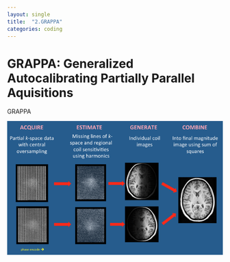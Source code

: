 ```yaml
---
layout: single
title:  "2.GRAPPA"
categories: coding
---
```


# GRAPPA: Generalized Autocalibrating Partially Parallel Aquisitions

GRAPPA 



![GRAPPA01](../images/2023-03-29-GRAPPA/GRAPPA01.png)
